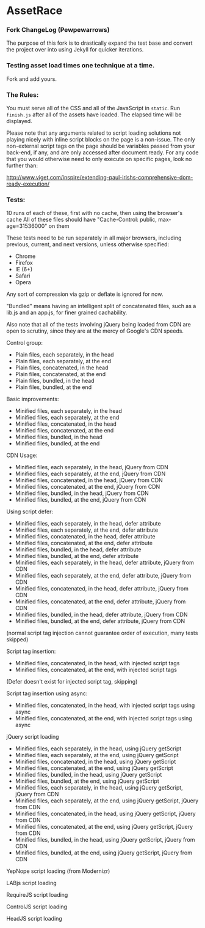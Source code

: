 # AssetRace

### Fork ChangeLog (Pewpewarrows)

The purpose of this fork is to drastically expand the test base and convert the
project over into using Jekyll for quicker iterations.

### Testing asset load times one technique at a time.

Fork and add yours.

### The Rules:

You must serve all of the CSS and all of the JavaScript in `static`. Run 
`finish.js` after all of the assets have loaded. The elapsed time will be displayed.

Please note that any arguments related to script loading solutions not playing
nicely with inline script blocks on the page is a non-issue. The only
non-external script tags on the page should be variables passed from your
back-end, if any, and are only accessed after document.ready. For any code that
you would otherwise need to only execute on specific pages, look no further than:

http://www.viget.com/inspire/extending-paul-irishs-comprehensive-dom-ready-execution/

### Tests:

10 runs of each of these, first with no cache, then using the browser's cache
All of these files should have "Cache-Control: public, max-age=31536000" on them

These tests need to be run separately in all major browsers, including
previous, current, and next versions, unless otherwise specified:

* Chrome
* Firefox
* IE (6+)
* Safari
* Opera

Any sort of compression via gzip or deflate is ignored for now.

"Bundled" means having an intelligent split of concatenated files, such as
a lib.js and an app.js, for finer grained cachability.

Also note that all of the tests involving jQuery being loaded from CDN are open
to scrutiny, since they are at the mercy of Google's CDN speeds.

Control group:

* Plain files, each separately, in the head
* Plain files, each separately, at the end
* Plain files, concatenated, in the head
* Plain files, concatenated, at the end
* Plain files, bundled, in the head
* Plain files, bundled, at the end

Basic improvements:

* Minified files, each separately, in the head
* Minified files, each separately, at the end
* Minified files, concatenated, in the head
* Minified files, concatenated, at the end
* Minified files, bundled, in the head
* Minified files, bundled, at the end

CDN Usage:

* Minified files, each separately, in the head, jQuery from CDN
* Minified files, each separately, at the end, jQuery from CDN
* Minified files, concatenated, in the head, jQuery from CDN
* Minified files, concatenated, at the end, jQuery from CDN
* Minified files, bundled, in the head, jQuery from CDN
* Minified files, bundled, at the end, jQuery from CDN

Using script defer:

* Minified files, each separately, in the head, defer attribute
* Minified files, each separately, at the end, defer attribute
* Minified files, concatenated, in the head, defer attribute
* Minified files, concatenated, at the end, defer attribute
* Minified files, bundled, in the head, defer attribute
* Minified files, bundled, at the end, defer attribute
* Minified files, each separately, in the head, defer attribute, jQuery from CDN
* Minified files, each separately, at the end, defer attribute, jQuery from CDN
* Minified files, concatenated, in the head, defer attribute, jQuery from CDN
* Minified files, concatenated, at the end, defer attribute, jQuery from CDN
* Minified files, bundled, in the head, defer attribute, jQuery from CDN
* Minified files, bundled, at the end, defer attribute, jQuery from CDN

(normal script tag injection cannot guarantee order of execution, many tests skipped)

Script tag insertion:

* Minified files, concatenated, in the head, with injected script tags
* Minified files, concatenated, at the end, with injected script tags

(Defer doesn't exist for injected script tag, skipping)

Script tag insertion using async:

* Minified files, concatenated, in the head, with injected script tags using async
* Minified files, concatenated, at the end, with injected script tags using async

jQuery script loading

* Minified files, each separately, in the head, using jQuery getScript
* Minified files, each separately, at the end, using jQuery getScript
* Minified files, concatenated, in the head, using jQuery getScript
* Minified files, concatenated, at the end, using jQuery getScript
* Minified files, bundled, in the head, using jQuery getScript
* Minified files, bundled, at the end, using jQuery getScript
* Minified files, each separately, in the head, using jQuery getScript, jQuery from CDN
* Minified files, each separately, at the end, using jQuery getScript, jQuery from CDN
* Minified files, concatenated, in the head, using jQuery getScript, jQuery from CDN
* Minified files, concatenated, at the end, using jQuery getScript, jQuery from CDN
* Minified files, bundled, in the head, using jQuery getScript, jQuery from CDN
* Minified files, bundled, at the end, using jQuery getScript, jQuery from CDN

YepNope script loading (from Modernizr)

LABjs script loading

RequireJS script loading

ControlJS script loading

HeadJS script loading

